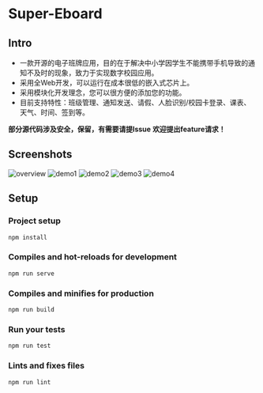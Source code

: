 # Super-Eboard

## Intro
- 一款开源的电子班牌应用，目的在于解决中小学因学生不能携带手机导致的通知不及时的现象，致力于实现数字校园应用。
- 采用全Web开发，可以运行在成本很低的嵌入式芯片上。
- 采用模块化开发理念，您可以很方便的添加您的功能。
- 目前支持特性：班级管理、通知发送、请假、人脸识别/校园卡登录、课表、天气、时间、签到等。

**部分源代码涉及安全，保留，有需要请提Issue**
**欢迎提出feature请求！**
## Screenshots
![overview](../main/screenshots/overview.png)
![demo1](../main/screenshots/demo1.png)
![demo2](../main/screenshots/demo2.png)
![demo3](../main/screenshots/demo3.png)
![demo4](../main/screenshots/demo4.png)
## Setup
### Project setup
```
npm install
```

### Compiles and hot-reloads for development
```
npm run serve
```

### Compiles and minifies for production
```
npm run build
```

### Run your tests
```
npm run test
```

### Lints and fixes files
```
npm run lint
```